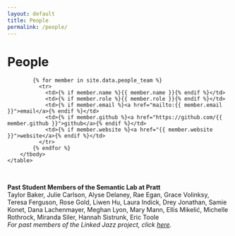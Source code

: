 ```yaml
---
layout: default
title: People
permalink: /people/
---
```



<h1 class="page-heading">People</h1>

<div class="people-table">
		<table>
		<tbody>

			{% for member in site.data.people_team %}
			  <tr>
			  	<td>{% if member.name %}{{ member.name }}{% endif %}</td>
			  	<td>{% if member.role %}{{ member.role }}{% endif %}</td>
			  	<td>{% if member.email %}<a href="mailto:{{ member.email }}">email</a>{% endif %}</td>
			  	<td>{% if member.github %}<a href="https://github.com/{{ member.github }}">github</a>{% endif %}</td>
			  	<td>{% if member.website %}<a href="{{ member.website }}">website</a>{% endif %}</td>
			  </tr>
			{% endfor %}
		</tbody>
	</table>
</div>

<br/>

<b>Past Student Members of the Semantic Lab at Pratt</b><br>
Taylor Baker, Julie Carlson, Alyse Delaney, Rae Egan, Grace Volinksy, Teresa Ferguson, Rose Gold, Liwen Hu, Laura Indick, Drey Jonathan, Samie Konet, Dana Lachenmayer, Meghan Lyon, Mary Mann, Ellis Mikelić, Michelle Rothrock, Miranda Siler, Hannah Sistrunk, Eric Toole <br>
<i>For past members of the Linked Jazz project, click <a href="https://linkedjazz.org/?page_id=215">here</a>.</i>

   

<!-- 
This is the base Jekyll theme. You can find out more info about customizing your Jekyll theme, as well as basic Jekyll usage documentation at [jekyllrb.com](https://jekyllrb.com/)

You can find the source code for Minima at GitHub:
[jekyll][jekyll-organization] /
[minima](https://github.com/jekyll/minima)

You can find the source code for Jekyll at GitHub:
[jekyll][jekyll-organization] /
[jekyll](https://github.com/jekyll/jekyll)


[jekyll-organization]: https://github.com/jekyll
 -->
